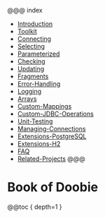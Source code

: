 @@@ index
* [Introduction](01-Introduction.md)
* [Toolkit](02-Toolkit.md)
* [Connecting](03-Connecting.md)
* [Selecting](04-Selecting.md)
* [Parameterized](05-Parameterized.md)
* [Checking](06-Checking.md)
* [Updating](07-Updating.md)
* [Fragments](08-Fragments.md)
* [Error-Handling](09-Error-Handling.md)
* [Logging](10-Logging.md)
* [Arrays](11-Arrays.md)
* [Custom-Mappings](12-Custom-Mappings.md)
* [Custom-JDBC-Operations](19-Custom-JDBC-Operations.md)
* [Unit-Testing](13-Unit-Testing.md)
* [Managing-Connections](14-Managing-Connections.md)
* [Extensions-PostgreSQL](15-Extensions-PostgreSQL.md)
* [Extensions-H2](16-Extensions-H2.md)
* [FAQ](17-FAQ.md)
* [Related-Projects](18-Related-Projects.md)
@@@

# Book of Doobie

@@toc { depth=1 }

